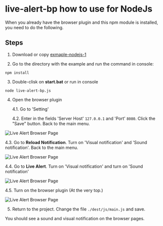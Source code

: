 # live-alert-bp how to use for NodeJs

When you already have the browser plugin and this npm module is installed, you need to do the following.

## Steps
1. Download or copy [exmaple-nodejs-1](https://github.com/semiromid/live-alert-bp/documentation/examples/nodejs/1)

2. Go to the directory with the example and run the command in console: 

```shell
npm install
```

3. Double-clisk on **start.bat** or run in console 

```shell
node live-alert-bp.js
```

4. Open the browser plugin

   4.1. Go to 'Setting'
   
   4.2. Enter in the fields 'Server Host' `127.0.0.1` and 'Port' `8080`. Click the "Save" button. Back to the main menu.

![Live Alert Browser Page](https://raw.githubusercontent.com/semiromid/live-alert-bp/master/documentation/img/live-alert-browser-page-1.png)

   4.3. Go to **Reload Notification**. Turn on 'Visual notification' and 'Sound notification'. Back to the main menu.
 
 ![Live Alert Browser Page](https://raw.githubusercontent.com/semiromid/live-alert-bp/master/documentation/img/live-alert-browser-page-2.png)
 
   4.4. Go to **Live Alert**. Turn on 'Visual notification' and turn on 'Sound notification'

 ![Live Alert Browser Page](https://raw.githubusercontent.com/semiromid/live-alert-bp/master/documentation/img/live-alert-browser-page-4.png)

   4.5. Turn on the browser plugin (At the very top.)

 ![Live Alert Browser Page](https://raw.githubusercontent.com/semiromid/live-alert-bp/master/documentation/img/live-alert-browser-page-3.png)

5. Return to the project. Change the file `./dest/js/main.js` and save.

You should see a sound and visual notification on the browser pages.

